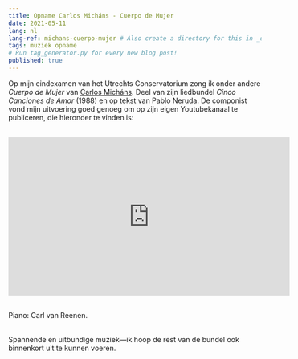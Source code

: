```yaml
---
title: Opname Carlos Micháns - Cuerpo de Mujer
date: 2021-05-11
lang: nl
lang-ref: michans-cuerpo-mujer # Also create a directory for this in _data/comments. Throws error otherwise. Add empty file there to propagate on Github as well, then remove again.
tags: muziek opname
# Run tag_generator.py for every new blog post!
published: true
---
```


Op mijn eindexamen van het Utrechts Conservatorium zong ik onder andere <i>Cuerpo de Mujer</i> van <a href="https://en.wikipedia.org/wiki/Carlos_Mich%C3%A1ns">Carlos Micháns</a>. Deel van zijn liedbundel <i>Cinco Canciones de Amor</i> (1988) en op tekst van Pablo Neruda. De componist vond mijn uitvoering goed genoeg om op zijn eigen Youtubekanaal te publiceren, die hieronder te vinden is:<br><br>

<iframe class="full-width-mobileview ma0" width="560" height="315" src="https://www.youtube.com/embed/4T-OTKCFR9Y" title="YouTube video player" frameborder="0" allow="accelerometer; autoplay; clipboard-write; encrypted-media; gyroscope; picture-in-picture" allowfullscreen></iframe><br><br>

Piano: Carl van Reenen.<br><br>

Spannende en uitbundige muziek—ik hoop de rest van de bundel ook binnenkort uit te kunnen voeren.